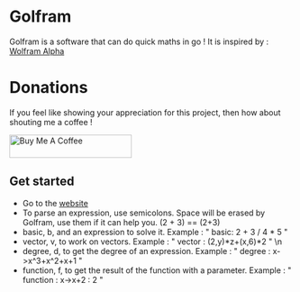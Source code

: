 # Golfram
Golfram is a software that can do quick maths in go !
It is inspired by : [Wolfram Alpha](https://www.wolframalpha.com/)

# Donations
If you feel like showing your appreciation for this project, then how about shouting me a coffee !

<a href="https://www.buymeacoffee.com/naexys" target="_blank"><img src="https://cdn.buymeacoffee.com/buttons/lato-pink.png" alt="Buy Me A Coffee" style="height: 41px !important;width: 217px !important;" ></a>


## Get started

* Go to the [website](https://golfram.herokuapp.com/)
* To parse an expression, use semicolons. Space will be erased by Golfram, use them if it can help you. (2 + 3) == (2+3)
* basic, b, and an expression to solve it. Example : " basic: 2 + 3 / 4 * 5 \" 
* vector, v, to work on vectors. Example : " vector : (2,y)*z+(x,6)*2 \" \n
* degree, d, to get the degree of an expression. Example : " degree : x->x^3+x^2+x+1 \" 
* function, f, to get the result of the function with a parameter. Example : \" function : x->x+2 : 2 " 
